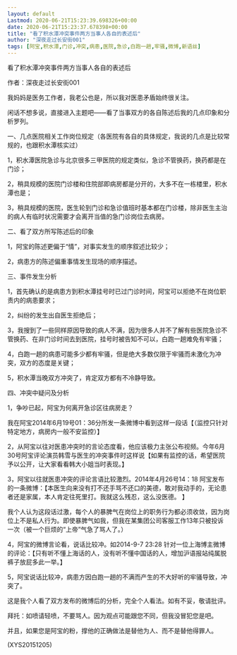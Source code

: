 ```yaml
---
layout: default
Lastmod: 2020-06-21T15:23:39.698326+00:00
date: 2020-06-21T15:23:37.678398+00:00
title: "看了积水潭冲突事件两方当事人各自的表述后"
author: "深夜走过长安街001"
tags: [阿宝,积水潭,门诊,冲突,病患,医院,急诊,白跑一趟,牢骚,微博,新语丝]
---
```


看了积水潭冲突事件两方当事人各自的表述后

作者：深夜走过长安街001

我妈妈是医务工作者，我老公也是，所以我对医患矛盾始终很关注。

闲话不想多说，直接进入主题吧——看了当事双方的各自陈述后我的几点印象和分析罗列。

一、几点医院相关工作岗位规定（各医院有各自的具体规定，我说的几点是比较常规的，也跟积水潭核实过）

1，积水潭医院急诊与北京很多三甲医院的规定类似，急诊不管换药，换药都是在门诊；

2，稍具规模的医院门诊楼和住院部即病房都是分开的，大多不在一栋楼里，积水潭也是；

3，稍具规模的医院，医生轮到门诊和急诊值班时基本都在门诊楼，除非医生主治的病人有临时状况需要才会离开当值的急门诊岗位去病房。

二、看了双方所写陈述后的印象

1，阿宝的陈述更偏于“情”，对事实发生的顺序叙述比较少；

2，病患方的陈述偏重事情发生现场的顺序描述。

三、事件发生分析

1，首先确认的是病患方到积水潭挂号时已过门诊时间，阿宝可以拒绝不在岗位职责内的病患要求；

2，纠纷的发生出自医生拒绝后；

3，我搜到了一些同样原因导致的病人不满，因为很多人并不了解有些医院急诊不管换药、在非门诊时间去到医院，挂号时被告知不可以，白跑一趟难免有牢骚；

4，白跑一趟的病患可能多少都有牢骚，但是绝大多数仅限于牢骚而未激化为冲突，双方的态度是关键；

5，积水潭当晚双方冲突了，肯定双方都有不冷静导致。

四、冲突中疑问及分析

1，争吵已起，阿宝为何离开急诊区往病房走？

我在阿宝2014年6月19号01：36分所发一条微博中看到这样一段话【（监控只针对特定地方，病房内一般不安监控）】

2，从阿宝以往对医患冲突时的言论态度看，他应该极力主张公布视频。今年6月30号阿宝评论演员韩雪与医生的冲突事件时这样说【如果有监控的话，希望医院予以公开，让大家看看韩大小姐当时表现。】

3，阿宝以往就医患冲突的评论言语比较激烈。2014年4月26号14：18 阿宝发布的一条微博：【本医生向来没有打不还手骂不还口的美德，敢对我动手的，无论患者还是家属，本人肯定往死里打。我就这么残忍，这么没医德。 】

我个人认为这段话过激，每个人的暴脾气在岗位上的职务行为都必须收敛，因为岗位上不是私人行为。即使暴脾气如我，但我在某集团公司客服工作13年只被投诉一次（被一个巨烦的“上帝”气急了骂人了。）

4，阿宝的微博言论看，说话比较冲。如2014-9-7 23:28 针对一位上海博主微博的评论：【只有听不懂上海话的人，没有听不懂中国话的人，增加沪语报站纯属脱裤子放屁多此一举。】

5，阿宝说话比较冲，病患方因白跑一趟的不满而产生的不大好听的牢骚导致，冲突了。

这是我个人看了双方发布的微博后的分析，完全个人看法。如有不妥，敬请批评。

拜托：如喷请轻喷，不要骂人。因为观点可能跟您不同，但我没冒犯您是吧。

并且，如果您是阿宝的粉，撑他的正确做法是替他为人、而不是替他得罪人。

(XYS20151205)

